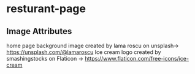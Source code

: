 # resturant-page

## Image Attributes
home page background image created by lama roscu on unsplash-> https://unsplash.com/@lamaroscu
Ice cream logo created by smashingstocks on Flaticon -> https://www.flaticon.com/free-icons/ice-cream
